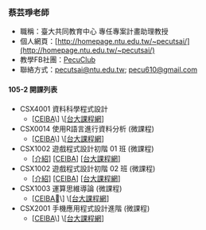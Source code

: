 ### 蔡芸琤老師

* 職稱：臺大共同教育中心 專任專案計畫助理教授
* 個人網頁：[http://homepage.ntu.edu.tw/~pecutsai/](http://homepage.ntu.edu.tw/~pecutsai/)
* 教學FB社團：[PecuClub](https://www.facebook.com/groups/283207588460616/)
* 聯絡方式：pecutsai@ntu.edu.tw; pecu610@gmail.com

#### 105-2 開課列表

* CSX4001 資料科學程式設計
  * \[[CEIBA](https://ceiba.ntu.edu.tw/1052CSX4001_)\] \[[台大課程網](https://nol.ntu.edu.tw/nol/coursesearch/print_table.php?course_id=H03%2004010&class=&dpt_code=H020&ser_no=28187&semester=105-2&lang=CH)\]
* CSX0014 使用R語言進行資料分析 \(微課程\)
  * \[[CEIBA](https://ceiba.ntu.edu.tw/1052CSX0014_)\] \[[台大課程網](https://nol.ntu.edu.tw/nol/coursesearch/print_table.php?course_id=H03%2001300&class=&dpt_code=H010&ser_no=86273&semester=105-2&lang=CH)\]
* CSX1002 遊戲程式設計初階 01 班 \(微課程\)
  * \[[介紹](CSX1002.md)\] \[[CEIBA](https://ceiba.ntu.edu.tw/1052CSX1002_01)\] \[[台大課程網](https://nol.ntu.edu.tw/nol/coursesearch/print_table.php?course_id=H03%2001020&class=01&dpt_code=H020&ser_no=45127&semester=105-2&lang=CH)\]
* CSX1002 遊戲程式設計初階 02 班 \(微課程\)
  * \[[介紹](CSX1002.md)\] \[[CEIBA](https://ceiba.ntu.edu.tw/1052CSX1002_02)\] \[[台大課程網](https://nol.ntu.edu.tw/nol/coursesearch/print_table.php?course_id=H03%2001020&class=02&dpt_code=H020&ser_no=86452&semester=105-2&lang=CH)\]
* CSX1003 運算思維導論 \(微課程\)
  * \[[CEIBA](https://ceiba.ntu.edu.tw/1052CSX1003_)\] \[[台大課程網](https://nol.ntu.edu.tw/nol/coursesearch/print_table.php?course_id=H03%2001030&class=&dpt_code=H020&ser_no=72094&semester=105-2&lang=CH)\]
* CSX2001 手機應用程式設計進階 \(微課程\)
  * \[[CEIBA](https://ceiba.ntu.edu.tw/1052CSX2001_)\] \[[台大課程網](https://nol.ntu.edu.tw/nol/coursesearch/print_table.php?course_id=H03%2002010&class=&dpt_code=H020&ser_no=46562&semester=105-2&lang=CH)\]



